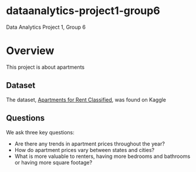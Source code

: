 # dataanalytics-project1-group6
Data Analytics Project 1, Group 6

# Overview
This project is about apartments
## Dataset
The dataset, [Apartments for Rent Classified](https://www.kaggle.com/datasets/adithyaawati/apartments-for-rent-classified), was found on Kaggle
## Questions
We ask three key questions:
* Are there any trends in apartment prices throughout the year?
* How do apartment prices vary between states and cities?
* What is more valuable to renters, having more bedrooms and bathrooms or having more square footage?
